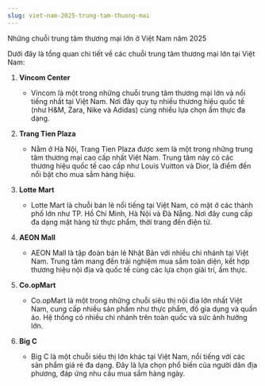 ```yaml
---
slug: viet-nam-2025-trung-tam-thuong-mai
---
```



Những chuỗi trung tâm thương mại lớn ở Việt Nam năm 2025

Dưới đây là tổng quan chi tiết về các chuỗi trung tâm thương mại lớn tại Việt Nam:

1. **Vincom Center**

   * Vincom là một trong những chuỗi trung tâm thương mại lớn và nổi tiếng nhất tại Việt Nam. Nơi đây quy tụ nhiều thương hiệu quốc tế (như H&M, Zara, Nike và Adidas) cùng nhiều lựa chọn ẩm thực đa dạng.

2. **Trang Tien Plaza**

   * Nằm ở Hà Nội, Trang Tien Plaza được xem là một trong những trung tâm thương mại cao cấp nhất Việt Nam. Trung tâm này có các thương hiệu quốc tế cao cấp như Louis Vuitton và Dior, là điểm đến nổi bật cho mua sắm hàng hiệu.

3. **Lotte Mart**

   * Lotte Mart là chuỗi bán lẻ nổi tiếng tại Việt Nam, có mặt ở các thành phố lớn như TP. Hồ Chí Minh, Hà Nội và Đà Nẵng. Nơi đây cung cấp đa dạng mặt hàng từ thực phẩm, thời trang đến điện tử.

4. **AEON Mall**

   * AEON Mall là tập đoàn bán lẻ Nhật Bản với nhiều chi nhánh tại Việt Nam. Trung tâm mang đến trải nghiệm mua sắm toàn diện, kết hợp thương hiệu nội địa và quốc tế cùng các lựa chọn giải trí, ẩm thực.

5. **Co.opMart**

   * Co.opMart là một trong những chuỗi siêu thị nội địa lớn nhất Việt Nam, cung cấp nhiều sản phẩm như thực phẩm, đồ gia dụng và quần áo. Hệ thống có nhiều chi nhánh trên toàn quốc và sức ảnh hưởng lớn.

6. **Big C**

   * Big C là một chuỗi siêu thị lớn khác tại Việt Nam, nổi tiếng với các sản phẩm giá rẻ đa dạng. Đây là lựa chọn phổ biến của người dân địa phương, đáp ứng nhu cầu mua sắm hàng ngày.